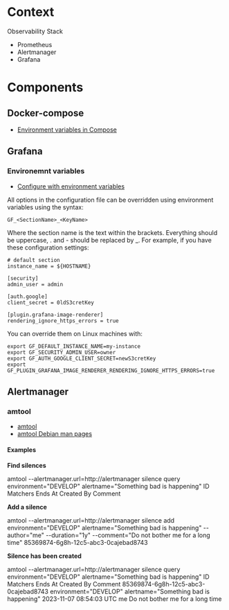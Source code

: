 # Context
Observability Stack
* Prometheus
* Alertmanager
* Grafana

# Components
## Docker-compose
* [Environment variables in Compose](https://docs.docker.com/compose/environment-variables/)

## Grafana
### Environemnt variables
* [Configure with environment variables](https://grafana.com/docs/grafana/latest/administration/configuration/#configure-with-environment-variables)

All options in the configuration file can be overridden using environment variables using the syntax:

```
GF_<SectionName>_<KeyName>
```

Where the section name is the text within the brackets. Everything should be uppercase, . and - should be replaced by _. For example, if you have these configuration settings:

```
# default section
instance_name = ${HOSTNAME}

[security]
admin_user = admin

[auth.google]
client_secret = 0ldS3cretKey

[plugin.grafana-image-renderer]
rendering_ignore_https_errors = true
```

You can override them on Linux machines with:

```
export GF_DEFAULT_INSTANCE_NAME=my-instance
export GF_SECURITY_ADMIN_USER=owner
export GF_AUTH_GOOGLE_CLIENT_SECRET=newS3cretKey
export GF_PLUGIN_GRAFANA_IMAGE_RENDERER_RENDERING_IGNORE_HTTPS_ERRORS=true
```

## Alertmanager
### amtool
* [amtool](https://github.com/prometheus/alertmanager#amtool)
* [amtool Debian man pages](https://manpages.debian.org/unstable/prometheus-alertmanager/amtool.1.en.html)

#### Examples
**Find silences**

amtool --alertmanager.url=http://alertmanager silence query environment="DEVELOP" alertname="Something bad is happening"
ID  Matchers  Ends At  Created By  Comment


**Add a silence**

amtool --alertmanager.url=http://alertmanager silence add environment="DEVELOP" alertname="Something bad is happening" --author="me" --duration="1y" --comment="Do not bother me for a long time"
85369874-6g8h-12c5-abc3-0cajebad8743


**Silence has been created**

amtool --alertmanager.url=http://alertmanager silence query environment="DEVELOP" alertname="Something bad is happening"
ID                                    Matchers                                                Ends At                  Created By                           Comment
85369874-6g8h-12c5-abc3-0cajebad8743  environment="DEVELOP" alertname="Something bad is happening"  2023-11-07 08:54:03 UTC  me  Do not bother me for a long time

